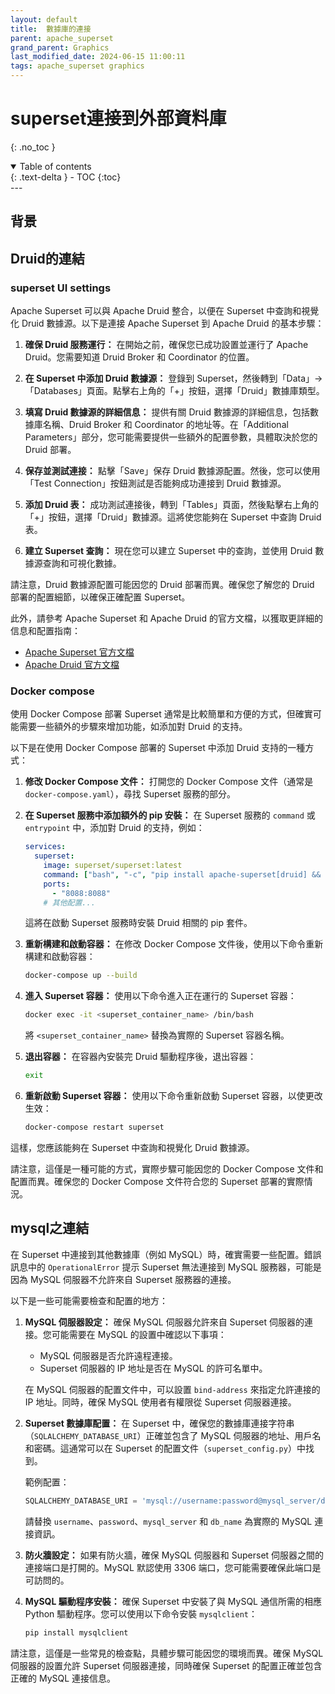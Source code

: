 ```yaml
---
layout: default
title:  數據庫的連接
parent: apache_superset
grand_parent: Graphics
last_modified_date: 2024-06-15 11:00:11
tags: apache_superset graphics
---
```


# superset連接到外部資料庫

{: .no_toc }

<details open markdown="block">
  <summary>
    Table of contents
  </summary>
  {: .text-delta }
- TOC
{:toc}
</details>
---

## 背景

## Druid的連結

### superset  UI settings

Apache Superset 可以與 Apache Druid 整合，以便在 Superset 中查詢和視覺化 Druid 數據源。以下是連接 Apache Superset 到 Apache Druid 的基本步驟：

1. **確保 Druid 服務運行：** 在開始之前，確保您已成功設置並運行了 Apache Druid。您需要知道 Druid Broker 和 Coordinator 的位置。

2. **在 Superset 中添加 Druid 數據源：** 登錄到 Superset，然後轉到「Data」→「Databases」頁面。點擊右上角的「+」按鈕，選擇「Druid」數據庫類型。

3. **填寫 Druid 數據源的詳細信息：** 提供有關 Druid 數據源的詳細信息，包括數據庫名稱、Druid Broker 和 Coordinator 的地址等。在「Additional Parameters」部分，您可能需要提供一些額外的配置參數，具體取決於您的 Druid 部署。

4. **保存並測試連接：** 點擊「Save」保存 Druid 數據源配置。然後，您可以使用「Test Connection」按鈕測試是否能夠成功連接到 Druid 數據源。

5. **添加 Druid 表：** 成功測試連接後，轉到「Tables」頁面，然後點擊右上角的「+」按鈕，選擇「Druid」數據源。這將使您能夠在 Superset 中查詢 Druid 表。

6. **建立 Superset 查詢：** 現在您可以建立 Superset 中的查詢，並使用 Druid 數據源查詢和可視化數據。

請注意，Druid 數據源配置可能因您的 Druid 部署而異。確保您了解您的 Druid 部署的配置細節，以確保正確配置 Superset。

此外，請參考 Apache Superset 和 Apache Druid 的官方文檔，以獲取更詳細的信息和配置指南：

- [Apache Superset 官方文檔](https://superset.apache.org/docs/intro)
- [Apache Druid 官方文檔](https://druid.apache.org/docs/latest/)

### Docker compose

使用 Docker Compose 部署 Superset 通常是比較簡單和方便的方式，但確實可能需要一些額外的步驟來增加功能，如添加對 Druid 的支持。

以下是在使用 Docker Compose 部署的 Superset 中添加 Druid 支持的一種方式：

1. **修改 Docker Compose 文件：** 打開您的 Docker Compose 文件（通常是 `docker-compose.yaml`），尋找 Superset 服務的部分。

2. **在 Superset 服務中添加額外的 pip 安裝：** 在 Superset 服務的 `command` 或 `entrypoint` 中，添加對 Druid 的支持，例如：

    ```yaml
    services:
      superset:
        image: superset/superset:latest
        command: ["bash", "-c", "pip install apache-superset[druid] && superset run -p 8088 --with-threads --reload --debugger"]
        ports:
          - "8088:8088"
        # 其他配置...
    ```

    這將在啟動 Superset 服務時安裝 Druid 相關的 pip 套件。

3. **重新構建和啟動容器：** 在修改 Docker Compose 文件後，使用以下命令重新構建和啟動容器：

    ```bash
    docker-compose up --build
    ```

4. **進入 Superset 容器：** 使用以下命令進入正在運行的 Superset 容器：

    ```bash
    docker exec -it <superset_container_name> /bin/bash
    ```

    將 `<superset_container_name>` 替換為實際的 Superset 容器名稱。

5. **退出容器：** 在容器內安裝完 Druid 驅動程序後，退出容器：

    ```bash
    exit
    ```

6. **重新啟動 Superset 容器：** 使用以下命令重新啟動 Superset 容器，以使更改生效：

    ```bash
    docker-compose restart superset
    ```

這樣，您應該能夠在 Superset 中查詢和視覺化 Druid 數據源。

請注意，這僅是一種可能的方式，實際步驟可能因您的 Docker Compose 文件和配置而異。確保您的 Docker Compose 文件符合您的 Superset 部署的實際情況。

## mysql之連結

在 Superset 中連接到其他數據庫（例如 MySQL）時，確實需要一些配置。錯誤訊息中的 `OperationalError` 提示 Superset 無法連接到 MySQL 服務器，可能是因為 MySQL 伺服器不允許來自 Superset 服務器的連接。

以下是一些可能需要檢查和配置的地方：

1. **MySQL 伺服器設定：** 確保 MySQL 伺服器允許來自 Superset 伺服器的連接。您可能需要在 MySQL 的設置中確認以下事項：

   - MySQL 伺服器是否允許遠程連接。
   - Superset 伺服器的 IP 地址是否在 MySQL 的許可名單中。

   在 MySQL 伺服器的配置文件中，可以設置 `bind-address` 來指定允許連接的 IP 地址。同時，確保 MySQL 使用者有權限從 Superset 伺服器連接。

2. **Superset 數據庫配置：** 在 Superset 中，確保您的數據庫連接字符串（`SQLALCHEMY_DATABASE_URI`）正確並包含了 MySQL 伺服器的地址、用戶名和密碼。這通常可以在 Superset 的配置文件（`superset_config.py`）中找到。

   範例配置：

   ```python
   SQLALCHEMY_DATABASE_URI = 'mysql://username:password@mysql_server/db_name'
   ```

   請替換 `username`、`password`、`mysql_server` 和 `db_name` 為實際的 MySQL 連接資訊。

3. **防火牆設定：** 如果有防火牆，確保 MySQL 伺服器和 Superset 伺服器之間的連接端口是打開的。MySQL 默認使用 3306 端口，您可能需要確保此端口是可訪問的。

4. **MySQL 驅動程序安裝：** 確保 Superset 中安裝了與 MySQL 通信所需的相應 Python 驅動程序。您可以使用以下命令安裝 `mysqlclient`：

   ```bash
   pip install mysqlclient
   ```

請注意，這僅是一些常見的檢查點，具體步驟可能因您的環境而異。確保 MySQL 伺服器的設置允許 Superset 伺服器連接，同時確保 Superset 的配置正確並包含正確的 MySQL 連接信息。

